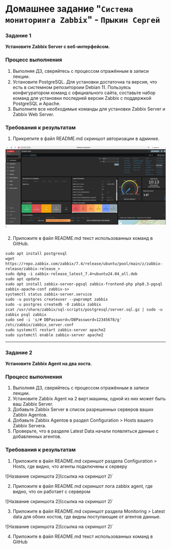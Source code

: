 # Домашнее задание "`Система мониторинга Zabbix`" - `Прыкин Сергей`

### Задание 1

**Установите Zabbix Server с веб-интерфейсом.**

### Процесс выполнения
1. Выполняя ДЗ, сверяйтесь с процессом отражённым в записи лекции.
2. Установите PostgreSQL. Для установки достаточна та версия, что есть в системном репозитороии  Debian 11.
Пользуясь конфигуратором команд с официального сайта, составьте набор команд для установки последней версии Zabbix с поддержкой PostgreSQL и Apache.
3. Выполните все необходимые команды для установки Zabbix Server и Zabbix Web Server.

### Требования к результатам

1. Прикрепите в файл README.md скриншот авторизации в админке.

![Админ панель Zabbix](https://github.com/snprykin/gitlab-hw/blob/main/screenshots/1.jpg)`

2. Приложите в файл README.md текст использованных команд в GitHub.

```
sudo apt install postgresql
wget https://repo.zabbix.com/zabbix/7.4/release/ubuntu/pool/main/z/zabbix-release/zabbix-release_>
sudo dpkg -i zabbix-release_latest_7.4+ubuntu24.04_all.deb
sudo apt update 
sudo apt install zabbix-server-pgsql zabbix-frontend-php php8.3-pgsql zabbix-apache-conf zabbix-s>
systemctl status zabbix-server.service 
sudo -u postgres createuser --pwprompt zabbix
sudo -u postgres createdb -O zabbix zabbix
zcat /usr/share/zabbix/sql-scripts/postgresql/server.sql.gz | sudo -u zabbix psql zabbix
sudo sed -i 's/# DBPassword=/DBPassword=12345678/g' /etc/zabbix/zabbix_server.conf
sudo systemctl restart zabbix-server apache2
sudo systemctl enable zabbix-server apache2

```

---

### Задание 2

**Установите Zabbix Agent на два хоста.**

### Процесс выполнения
1. Выполняя ДЗ, сверяйтесь с процессом отражённым в записи лекции.
2. Установите Zabbix Agent на 2 вирт.машины, одной из них может быть ваш Zabbix Server.
3. Добавьте Zabbix Server в список разрешенных серверов ваших Zabbix Agentов.
4. Добавьте Zabbix Agentов в раздел Configuration > Hosts вашего Zabbix Servera.
5. Проверьте, что в разделе Latest Data начали появляться данные с добавленных агентов.

### Требования к результатам
1. Приложите в файл README.md скриншот раздела Configuration > Hosts, где видно, что агенты подключены к серверу

![Название скриншота 2](ссылка на скриншот 2)`

2. Приложите в файл README.md скриншот лога zabbix agent, где видно, что он работает с сервером

![Название скриншота 2](ссылка на скриншот 2)`

3. Приложите в файл README.md скриншот раздела Monitoring > Latest data для обоих хостов, где видны поступающие от агентов данные.

![Название скриншота 2](ссылка на скриншот 2)`

4. Приложите в файл README.md текст использованных команд в GitHub


```

```



